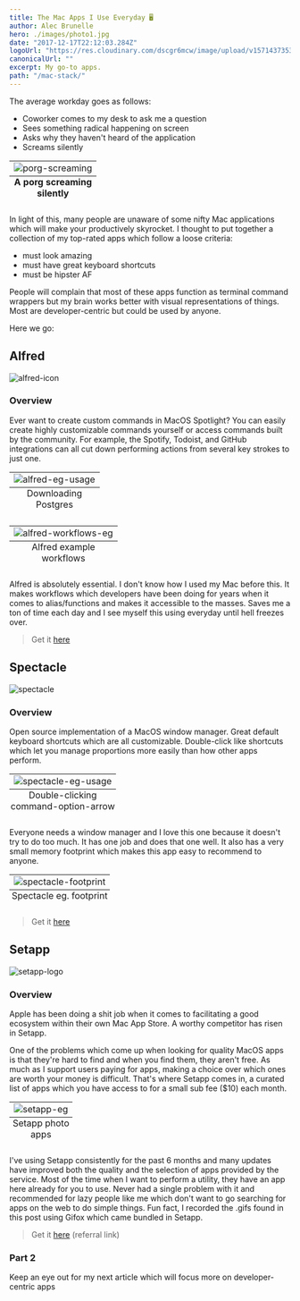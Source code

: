 ```yaml
---
title: The Mac Apps I Use Everyday 🖥️
author: Alec Brunelle
hero: ./images/photo1.jpg
date: "2017-12-17T22:12:03.284Z"
logoUrl: "https://res.cloudinary.com/dscgr6mcw/image/upload/v1571437353/mac-stack-post/alfred-icon.jpg"
canonicalUrl: ""
excerpt: My go-to apps.
path: "/mac-stack/"
---
```


<!-- unsplash image link: Photo by Norbert Levajsics (https://unsplash.com/@levajsics?utm_source=unsplash&utm_medium=referral&utm_content=creditCopyText) on Unsplash (https://unsplash.com/s/photos/imac?utm_source=unsplash&utm_medium=referral&utm_content=creditCopyText) -->

The average workday goes as follows:

- Coworker comes to my desk to ask me a question
- Sees something radical happening on screen
- Asks why they haven't heard of the application
- Screams silently

<table class="image">
    <caption align="bottom"><strong>A porg screaming silently</strong></caption>
    <tr>
        <td style="text-align: center;">
            <img src="./images/screams4.gif" alt="porg-screaming"/>
        </td>
    </tr>
</table>

In light of this, many people are unaware of some nifty Mac applications which will make your productively skyrocket. I thought to put together a collection of my top-rated apps which follow a loose criteria:

- must look amazing
- ‎must have great keyboard shortcuts
- must be hipster AF

People will complain that most of these apps function as terminal command wrappers but my brain works better with visual representations of things. Most are developer-centric but could be used by anyone.

Here we go:

## Alfred

![alfred-icon](./images/alfred-icon.jpg)

### Overview

Ever want to create custom commands in MacOS Spotlight? You can easily create highly customizable commands yourself or access commands built by the community. For example, the Spotify, Todoist, and GitHub integrations can all cut down performing actions from several key strokes to just one.

<table class="image">
    <caption align="bottom">Downloading Postgres</caption>
    <tr><td><img src="./images/alfred-eg.gif" alt="alfred-eg-usage"/></td></tr>
</table>

<table class="image">
    <caption align="bottom">Alfred example workflows</caption>
    <tr><td><img src="./images/alfred-workflows.png" alt="alfred-workflows-eg"/></td></tr>
</table>

Alfred is absolutely essential. I don't know how I used my Mac before this. It makes workflows which developers have been doing for years when it comes to alias/functions and makes it accessible to the masses. Saves me a ton of time each day and I see myself this using everyday until hell freezes over.

> Get it [here](https://www.alfredapp.com/)

## ‎Spectacle

![spectacle](./images/spectacle-icon.png)

### Overview

Open source implementation of a MacOS window manager. Great default keyboard shortcuts which are all customizable. Double-click like shortcuts which let you manage proportions more easily than how other apps perform.

<table class="image">
    <caption align="bottom">Double-clicking command-option-arrow</caption>
    <tr><td><img src="./images/spectacle-eg.gif" alt="spectacle-eg-usage"/></td></tr>
</table>

Everyone needs a window manager and I love this one because it doesn't try to do too much. It has one job and does that one well. It also has a very small memory footprint which makes this app easy to recommend to anyone.

<table class="image">
    <caption align="bottom">Spectacle eg. footprint</caption>
    <tr><td><img src="./images/spectacle-footprint.png" alt="spectacle-footprint"/></td></tr>
</table>

> Get it [here](https://www.spectacleapp.com/)

## ‎Setapp

![setapp-logo](./images/setapp-logo.jpg)

### Overview

Apple has been doing a shit job when it comes to facilitating a good ecosystem within their own Mac App Store. A worthy competitor has risen in Setapp.

One of the problems which come up when looking for quality MacOS apps is that they're hard to find and when you find them, they aren't free. As much as I support users paying for apps, making a choice over which ones are worth your money is difficult. That's where Setapp comes in, a curated list of apps which you have access to for a small sub fee (\$10) each month.

<table class="image">
    <caption align="bottom">Setapp photo apps</caption>
    <tr><td><img src="./images/setapp-eg.gif" alt="setapp-eg"/></td></tr>
</table>

I've using Setapp consistently for the past 6 months and many updates have improved both the quality and the selection of apps provided by the service. Most of the time when I want to perform a utility, they have an app here already for you to use. Never had a single problem with it and recommended for lazy people like me which don't want to go searching for apps on the web to do simple things. Fun fact, I recorded the .gifs found in this post using Gifox which came bundled in Setapp.

> Get it [here](https://go.setapp.com/invite/1835374b-d4c6-4140-958c-38a143a4ab2a) (referral link)

### Part 2

Keep an eye out for my next article which will focus more on developer-centric apps
